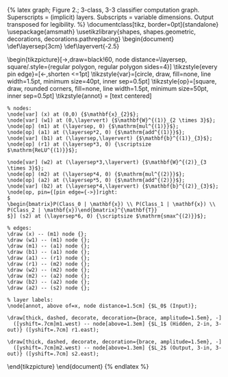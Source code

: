 {% latex
  graph;
  Figure 2.;
  3-class, 3-3 classifier computation graph. Superscripts = (implicit) layers. Subscripts = variable dimensions. Output transposed for legibility.
%}
\documentclass[tikz, border=0pt]{standalone}
\usepackage{amsmath}
\usetikzlibrary{shapes, shapes.geometric, decorations, decorations.pathreplacing}
\begin{document}
\def\layersep{3cm}
\def\layervert{-2.5}

\begin{tikzpicture}[->,draw=black!60, node distance=\layersep, square/.style={regular polygon, regular polygon sides=4}]
    \tikzstyle{every pin edge}=[<-,shorten <=1pt]
    \tikzstyle{var}=[circle, draw, fill=none, line width=1.5pt, minimum size=40pt, inner sep=0.5pt]
    \tikzstyle{op}=[square, draw, rounded corners, fill=none, line width=1.5pt, minimum size=50pt, inner sep=0.5pt]
    \tikzstyle{annot} = [text centered]

    % nodes:
    \node[var] (x) at (0,0) {$\mathbf{x}_{2}$};
    \node[var] (w1) at (0,\layervert) {$\mathbf{W}^{(1)}_{2 \times 3}$};
    \node[op] (m1) at (\layersep, 0) {$\mathrm{mul^{(1)}}$};
    \node[op] (a1) at (\layersep*2, 0) {$\mathrm{add^{(1)}}$};
    \node[var] (b1) at (\layersep,\layervert) {$\mathbf{b}^{(1)}_{3}$};
    \node[op] (r1) at (\layersep*3, 0) {\scriptsize $\mathrm{ReLU^{(1)}}$};

    \node[var] (w2) at (\layersep*3,\layervert) {$\mathbf{W}^{(2)}_{3 \times 3}$};
    \node[op] (m2) at (\layersep*4, 0) {$\mathrm{mul^{(2)}}$};
    \node[op] (a2) at (\layersep*5, 0) {$\mathrm{add^{(2)}}$};
    \node[var] (b2) at (\layersep*4,\layervert) {$\mathbf{b}^{(2)}_{3}$};
    \node[op, pin={[pin edge={->}]right:
    $
    \begin{bmatrix}P(Class_0 | \mathbf{x}) \\ P(Class_1 | \mathbf{x}) \\ P(Class_2 | \mathbf{x})\end{bmatrix}^{\mathbf{T}}
    $}] (s2) at (\layersep*6, 0) {\scriptsize $\mathrm{smax^{(2)}}$};

    % edges:
    \draw (x) -- (m1) node {};
    \draw (w1) -- (m1) node {};
    \draw (m1) -- (a1) node {};
    \draw (b1) -- (a1) node {};
    \draw (a1) -- (r1) node {};
    \draw (r1) -- (m2) node {};
    \draw (w2) -- (m2) node {};
    \draw (m2) -- (a2) node {};
    \draw (b2) -- (a2) node {};
    \draw (a2) -- (s2) node {};

    % layer labels:
    \node[annot, above of=x, node distance=1.5cm] {$L_0$ (Input)};

    \draw[thick, dashed, decorate, decoration={brace, amplitude=1.5em}, -]
      ([yshift=.7cm]m1.west) -- node[above=1.3em] {$L_1$ (Hidden, 2-in, 3-out)} ([yshift=.7cm] r1.east);

    \draw[thick, dashed, decorate, decoration={brace, amplitude=1.5em}, -]
      ([yshift=.7cm]m2.west) -- node[above=1.3em] {$L_2$ (Output, 3-in, 3-out)} ([yshift=.7cm] s2.east);

\end{tikzpicture}
\end{document}
{% endlatex %}
